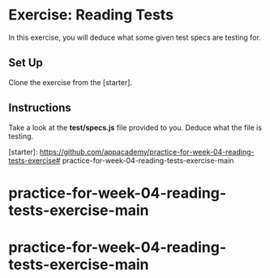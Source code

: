 # Exercise: Reading Tests

In this exercise, you will deduce what some given test specs are testing for.

## Set Up

Clone the exercise from the [starter].

## Instructions

Take a look at the __test/specs.js__ file provided to you. Deduce what the file
is testing.

[starter]: https://github.com/appacademy/practice-for-week-04-reading-tests-exercise# practice-for-week-04-reading-tests-exercise-main
# practice-for-week-04-reading-tests-exercise-main
# practice-for-week-04-reading-tests-exercise-main
